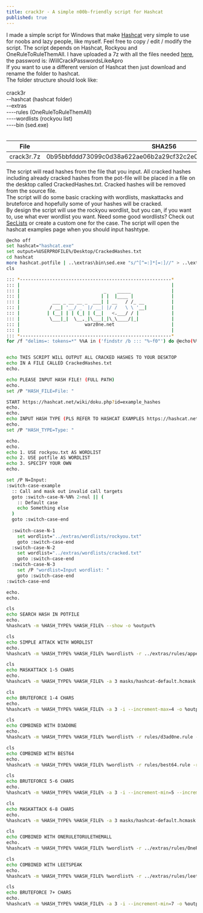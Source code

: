 ```yaml
---
title: crack3r - A simple n00b-friendly script for Hashcat
published: true
---
```


I made a simple script for Windows that make <a href="https://hashcat.net/hashcat/" target="_blank">Hashcat</a> very simple to use for noobs and lazy people, like myself.
Feel free to copy / edit / modify the script. 
The script depends on Hashcat, Rockyou and OneRuleToRuleThemAll. I have uploaded a 7z with all the files needed <a href="https://ufile.io/2noyustm" target="_blank">here</a>, the password is: iWillCrackPasswordsLikeApro<br />
If you want to use a different version of Hashcat then just download and rename the folder to hashcat.<br />
The folder structure should look like:<br />
<br />
crack3r<br />
--hashcat (hashcat folder)<br />
--extras<br />
----rules (OneRuleToRuleThemAll)<br />
----wordlists (rockyou list)<br />
----bin (sed.exe)<br />
<br />

| File          | SHA256                                                           |
| ------------- |:----------------------------------------------------------------:|
| crack3r.7z    | 0b95bbfddd73099c0d38a622ae06b2a29cf32c2e0cfa0551eb0787fbb700ea17 |

The script will read hashes from the file that you input. All cracked hashes including already cracked hashes from the pot-file will be placed in a file on the desktop called CrackedHashes.txt. Cracked hashes will be removed from the source file.<br />
The script will do some basic cracking with wordlists, maskattacks and bruteforce and hopefully some of your hashes will be cracked.<br />
By design the script will use the rockyou wordlist, but you can, if you want to, use what ever wordlist you want. Need some good wordlists? Check out <a href="https://github.com/danielmiessler/SecLists" target="_blank">SecLists</a> or create a custom one for the case.
The script will open the hashcat examples page when you should input hashtype.<br />


```bash
@echo off
set hashcat="hashcat.exe"
set output=%USERPROFILE%/Desktop/CrackedHashes.txt
cd hashcat
more hashcat.potfile | ..\extras\bin\sed.exe "s/^[^=:]*[=:]//" > ..\extras\wordlists\cracked.txt
cls

::: *--------------------------------------------------------*
::: |                                                        |
::: |                               _    _____               |	
::: |                              | |  |____ |              |	
::: |            ___ _ __ __ _  ___| | __   / /_ __          |
::: |           / __| '__/ _` |/ __| |/ /   \ \ '__|         |
::: |          | (__| | | (_| | (__|   <.___/ / |            |
::: |           \___|_|  \__,_|\___|_|\_\____/|_|            |
::: |                        warz0ne.net                     |
::: |                                                        |	
::: *--------------------------------------------------------*
for /f "delims=: tokens=*" %%A in ('findstr /b ::: "%~f0"') do @echo(%%A


echo THIS SCRIPT WILL OUTPUT ALL CRACKED HASHES TO YOUR DESKTOP
echo IN A FILE CALLED CrackedHashes.txt
echo.

echo PLEASE INPUT HASH FILE! (FULL PATH)
echo.
set /P "HASH_FILE=File: "

START https://hashcat.net/wiki/doku.php?id=example_hashes
echo.
echo.
echo INPUT HASH TYPE (PLS REFER TO HASHCAT EXAMPLES https://hashcat.net/wiki/doku.php?id=example_hashes)
echo.
set /P "HASH_TYPE=Type: "

echo.
echo.
echo 1. USE rockyou.txt AS WORDLIST
echo 2. USE potfile AS WORDLIST
echo 3. SPECIFY YOUR OWN
echo.

set /P N=Input: 
:switch-case-example
  :: Call and mask out invalid call targets
  goto :switch-case-N-%N% 2>nul || (
    :: Default case
    echo Something else
  )
  goto :switch-case-end
  
  :switch-case-N-1
    set wordlist="../extras/wordlists/rockyou.txt"
    goto :switch-case-end     
  :switch-case-N-2
    set wordlist="../extras/wordlists/cracked.txt"
    goto :switch-case-end
  :switch-case-N-3
    set /P "wordlist=Input wordlist: "
    goto :switch-case-end
:switch-case-end

echo.
echo.

cls
echo SEARCH HASH IN POTFILE
echo.
%hashcat% -m %HASH_TYPE% %HASH_FILE% --show -o %output% 

cls
echo SIMPLE ATTACK WITH WORDLIST
echo.
%hashcat% -m %HASH_TYPE% %HASH_FILE% %wordlist% -r ../extras/rules/append_bang.rule -o %output% --remove  --hwmon-disable

cls
echo MASKATTACK 1-5 CHARS
echo.
%hashcat% -m %HASH_TYPE% %HASH_FILE% -a 3 masks/hashcat-default.hcmask -i --increment-max=5 -o %output% --remove  --hwmon-disable

cls
echo BRUTEFORCE 1-4 CHARS
echo.
%hashcat% -m %HASH_TYPE% %HASH_FILE% -a 3 -i --increment-max=4 -o %output% --remove  --hwmon-disable

cls
echo COMBINED WITH D3AD0NE
echo.
%hashcat% -m %HASH_TYPE% %HASH_FILE% %wordlist% -r rules/d3ad0ne.rule -r ../extras/rules/append_bang.rule -o %output% --remove  --hwmon-disable

cls
echo COMBINED WITH BEST64
echo.
%hashcat% -m %HASH_TYPE% %HASH_FILE% %wordlist% -r rules/best64.rule -r ../extras/rules/append_bang.rule -o %output% --remove  --hwmon-disable

cls
echo BRUTEFORCE 5-6 CHARS
echo.
%hashcat% -m %HASH_TYPE% %HASH_FILE% -a 3 -i --increment-min=5 --increment-max=6 -o %output% --remove  --hwmon-disable

cls
echo MASKATTACK 6-8 CHARS
echo.
%hashcat% -m %HASH_TYPE% %HASH_FILE% -a 3 masks/hashcat-default.hcmask -i --increment-min=6 --increment-max=8 -o %output% --remove  --hwmon-disable

cls
echo COMBINED WITH ONERULETORULETHEMALL
echo.
%hashcat% -m %HASH_TYPE% %HASH_FILE% %wordlist% -r ../extras/rules/OneRuleToRuleThemAll.rule -r ../extras/rules/append_bang.rule -o %output% --remove  --hwmon-disable

cls
echo COMBINED WITH LEETSPEAK
echo.
%hashcat% -m %HASH_TYPE% %HASH_FILE% %wordlist% -r ../extras/rules/leetspeak.rule -r ../extras/rules/append_bang.rule -o %output% --remove  --hwmon-disable

cls
echo BRUTEFORCE 7+ CHARS
echo.
%hashcat% -m %HASH_TYPE% %HASH_FILE% -a 3 -i --increment-min=7 -o %output% --remove  --hwmon-disable
```
